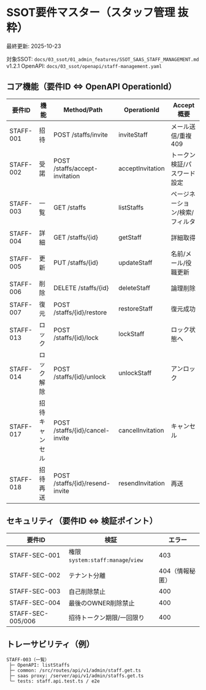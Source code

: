 # SSOT要件マスター（スタッフ管理 抜粋）

最終更新: 2025-10-23

対象SSOT: `docs/03_ssot/01_admin_features/SSOT_SAAS_STAFF_MANAGEMENT.md` v1.2.1
OpenAPI: `docs/03_ssot/openapi/staff-management.yaml`

## コア機能（要件ID ⇔ OpenAPI OperationId）

| 要件ID | 機能 | Method/Path | OperationId | Accept概要 |
|---|---|---|---|---|
| STAFF-001 | 招待 | POST /staffs/invite | inviteStaff | メール送信/重複409 |
| STAFF-002 | 受諾 | POST /staffs/accept-invitation | acceptInvitation | トークン検証/パスワード設定 |
| STAFF-003 | 一覧 | GET /staffs | listStaffs | ページネーション/検索/フィルタ |
| STAFF-004 | 詳細 | GET /staffs/{id} | getStaff | 詳細取得 |
| STAFF-005 | 更新 | PUT /staffs/{id} | updateStaff | 名前/メール/役職更新 |
| STAFF-006 | 削除 | DELETE /staffs/{id} | deleteStaff | 論理削除 |
| STAFF-007 | 復元 | POST /staffs/{id}/restore | restoreStaff | 復元成功 |
| STAFF-013 | ロック | POST /staffs/{id}/lock | lockStaff | ロック状態へ |
| STAFF-014 | ロック解除 | POST /staffs/{id}/unlock | unlockStaff | アンロック |
| STAFF-017 | 招待キャンセル | POST /staffs/{id}/cancel-invite | cancelInvitation | キャンセル |
| STAFF-018 | 招待再送 | POST /staffs/{id}/resend-invite | resendInvitation | 再送 |

## セキュリティ（要件ID ⇔ 検証ポイント）

| 要件ID | 検証 | エラー |
|---|---|---|
| STAFF-SEC-001 | 権限 `system:staff:manage`/`view` | 403 |
| STAFF-SEC-002 | テナント分離 | 404（情報秘匿） |
| STAFF-SEC-003 | 自己削除禁止 | 400 |
| STAFF-SEC-004 | 最後のOWNER削除禁止 | 400 |
| STAFF-SEC-005/006 | 招待トークン期限/一回限り | 400 |

## トレーサビリティ（例）

```
STAFF-003（一覧）
 ├─ OpenAPI: listStaffs
 ├─ common: /src/routes/api/v1/admin/staff.get.ts
 ├─ saas proxy: /server/api/v1/admin/staffs.get.ts
 └─ tests: staff.api.test.ts / e2e
```


